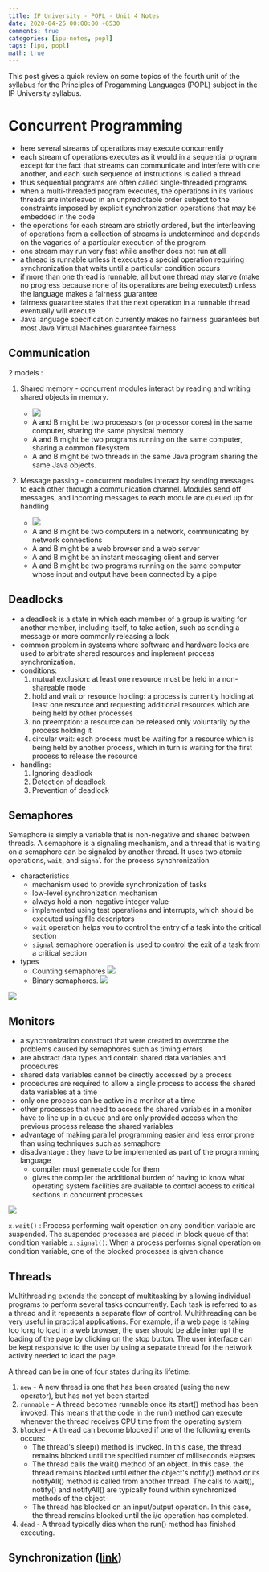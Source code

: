```yaml
---
title: IP University - POPL - Unit 4 Notes
date: 2020-04-25 00:00:00 +0530
comments: true
categories: [ipu-notes, popl]
tags: [ipu, popl]
math: true
---
```


This post gives a quick review on some topics of the fourth unit of the syllabus for the Principles of Progamming Languages (POPL) subject in the IP University syllabus.

<!--more-->

# Concurrent Programming

* here several streams of operations may execute concurrently
* each stream of operations executes as it would in a sequential program except for the fact that streams can communicate and interfere with one another, and each such sequence of instructions is called a thread
* thus sequential programs are often called single-threaded programs
* when a multi-threaded program executes, the operations in its various threads are interleaved in an unpredictable order subject to the constraints imposed by explicit synchronization operations that may be embedded in the code
* the operations for each stream are strictly ordered, but the interleaving of operations from a collection of streams is undetermined and depends on the vagaries of a particular execution of the program
* one stream may run very fast while another does not run at all
* a thread is runnable unless it executes a special operation requiring synchronization that waits until a particular condition occurs
* if more than one thread is runnable, all but one thread may starve (make no progress because none of its operations are being executed) unless the language makes a fairness guarantee
* fairness guarantee states that the next operation in a runnable thread eventually will execute
* Java language specification currently makes no fairness guarantees but most Java Virtual Machines guarantee fairness

## Communication

2 models : 
1. Shared memory - concurrent modules interact by reading and writing shared objects in memory.
    * ![](https://i.imgur.com/pcBLKWC.png)
    * A and B might be two processors (or processor cores) in the same computer, sharing the same physical memory
    * A and B might be two programs running on the same computer, sharing a common filesystem
    * A and B might be two threads in the same Java program sharing the same Java objects.

2. Message passing - concurrent modules interact by sending messages to each other through a communication channel. Modules send off messages, and incoming messages to each module are queued up for handling
   * ![](https://i.imgur.com/4OrIpQp.png)
   * A and B might be two computers in a network, communicating by network connections
   * A and B might be a web browser and a web server
   * A and B might be an instant messaging client and server
   * A and B might be two programs running on the same computer whose input and output have been connected by a pipe

## Deadlocks

* a deadlock is a state in which each member of a group is waiting for another member, including itself, to take action, such as sending a message or more commonly releasing a lock
* common problem in systems where software and hardware locks are used to arbitrate shared resources and implement process synchronization.
* conditions:
    1. mutual exclusion: at least one resource must be held in a non-shareable mode
    2. hold and wait or resource holding: a process is currently holding at least one resource and requesting additional resources which are being held by other processes
    3. no preemption: a resource can be released only voluntarily by the process holding it
    4. circular wait: each process must be waiting for a resource which is being held by another process, which in turn is waiting for the first process to release the resource
* handling:
   1. Ignoring deadlock
   2. Detection of deadlock
   3. Prevention of deadlock

## Semaphores

Semaphore is simply a variable that is non-negative and shared between threads. A semaphore is a signaling mechanism, and a thread that is waiting on a semaphore can be signaled by another thread. It uses two atomic operations, `wait`, and `signal` for the process synchronization
* characteristics
    * mechanism used to provide synchronization of tasks
    * low-level synchronization mechanism
    * always hold a non-negative integer value
    * implemented using test operations and interrupts, which should be executed using file descriptors
    * `wait` operation helps you to control the entry of a task into the critical section
    * `signal` semaphore operation is used to control the exit of a task from a critical section
* types
  * Counting semaphores
    ![](https://i.imgur.com/32xEheF.png)
  * Binary semaphores.
    ![](https://i.imgur.com/SqLv5No.png)
    
![](https://i.imgur.com/jsB3L1p.png)

## Monitors
* a synchronization construct that were created to overcome the problems caused by semaphores such as timing errors
* are abstract data types and contain shared data variables and procedures
* shared data variables cannot be directly accessed by a process
* procedures are required to allow a single process to access the shared data variables at a time
* only one process can be active in a monitor at a time
* other processes that need to access the shared variables in a monitor have to line up in a queue and are only provided access when the previous process release the shared variables
* advantage of making parallel programming easier and less error prone than using techniques such as semaphore
* disadvantage : they have to be implemented as part of the programming language
   * compiler must generate code for them
   * gives the compiler the additional burden of having to know what operating system facilities are available to control access to critical sections in concurrent processes

![](https://i.imgur.com/U17CvXo.png)

`x.wait()` : Process performing wait operation on any condition variable are suspended. The suspended processes are placed in block queue of that condition variable
`x.signal()`: When a process performs signal operation on condition variable, one of the blocked processes is given chance

## Threads

Multithreading extends the concept of multitasking by allowing individual programs to perform several tasks concurrently. Each task is referred to as a thread and it represents a separate flow of control. Multithreading can be very useful in practical applications. For example, if a web page is taking too long to load in a web browser, the user should be able interrupt the loading of the page by clicking on the stop button. The user interface can be kept responsive to the user by using a separate thread for the network activity needed to load the page.

A thread can be in one of four states during its lifetime:
1. `new` - A new thread is one that has been created (using the new operator), but has not yet been started
2. `runnable` - A thread becomes runnable once its start() method has been invoked. This means that the code in the run() method can execute whenever the thread receives CPU time from the operating system
3. `blocked` - A thread can become blocked if one of the following events occurs:
   * The thread's sleep() method is invoked. In this case, the thread remains blocked until the specified number of milliseconds elapses
   * The thread calls the wait() method of an object. In this case, the thread remains blocked until either the object's notify() method or its notifyAll() method is called from another thread. The calls to wait(), notify() and notifyAll() are typically found within synchronized methods of the object
   * The thread has blocked on an input/output operation. In this case, the thread remains blocked until the i/o operation has completed.
4. `dead` - A thread typically dies when the run() method has finished executing.

## Synchronization ([link](https://en.wikipedia.org/wiki/Synchronization_(computer_science)#Thread_or_process_synchronization))
